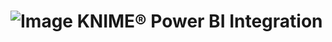 # ![Image](https://www.knime.com/files/knime_logo_github_40x40_4layers.png) KNIME® Power BI Integration

